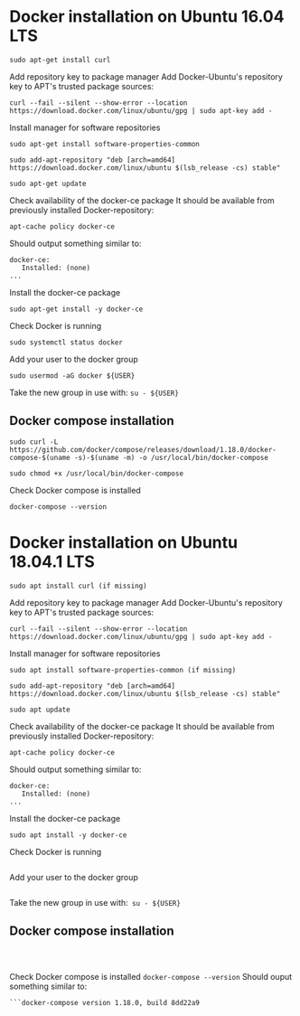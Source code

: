 # Docker installation on Ubuntu 16.04 LTS

```
sudo apt-get install curl
```

Add repository key to package manager
Add Docker-Ubuntu's repository key to APT's trusted package sources:

```
curl --fail --silent --show-error --location https://download.docker.com/linux/ubuntu/gpg | sudo apt-key add -
```
Install manager for software repositories
```
sudo apt-get install software-properties-common
```
```
sudo add-apt-repository "deb [arch=amd64] https://download.docker.com/linux/ubuntu $(lsb_release -cs) stable"
```
```
sudo apt-get update
```
Check availability of the docker-ce package
It should be available from previously installed Docker-repository:
```
apt-cache policy docker-ce
```

Should output something similar to:
```
docker-ce:
   Installed: (none)
...
```
Install the docker-ce package
```
sudo apt-get install -y docker-ce
```

Check Docker is running
```
sudo systemctl status docker
```

Add your user to the docker group
```
sudo usermod -aG docker ${USER}
```

Take the new group in use with: ```su - ${USER}```

## Docker compose installation

```
sudo curl -L https://github.com/docker/compose/releases/download/1.18.0/docker-compose-$(uname -s)-$(uname -m) -o /usr/local/bin/docker-compose
```
```
sudo chmod +x /usr/local/bin/docker-compose
```

Check Docker compose is installed
```
docker-compose --version
```

# Docker installation on Ubuntu 18.04.1 LTS
```
sudo apt install curl (if missing)
```

Add repository key to package manager
Add Docker-Ubuntu's repository key to APT's trusted package sources:

```
curl --fail --silent --show-error --location https://download.docker.com/linux/ubuntu/gpg | sudo apt-key add -
```

Install manager for software repositories
```
sudo apt install software-properties-common (if missing)

sudo add-apt-repository "deb [arch=amd64] https://download.docker.com/linux/ubuntu $(lsb_release -cs) stable"

sudo apt update
```

Check availability of the docker-ce package
It should be available from previously installed Docker-repository:

```
apt-cache policy docker-ce
```

Should output something similar to:
```
docker-ce:
   Installed: (none)
...
```

Install the docker-ce package
```
sudo apt install -y docker-ce
```
Check Docker is running
```sudo systemctl status docker
```
Add your user to the docker group
```sudo usermod -aG docker ${USER}
```
Take the new group in use with:``` su - ${USER}```

## Docker compose installation
```curl -L https://github.com/docker/compose/releases/download/1.18.0/docker-compose-$(uname -s)-$(uname -m) -o ~/docker-compose
```
```sudo mv ~/docker-compose /usr/local/bin/docker-compose 
```
```sudo chmod +x /usr/local/bin/docker-compose
```
Check Docker compose is installed
```docker-compose --version``` Should ouput something similar to:
```
```docker-compose version 1.18.0, build 8dd22a9
```

